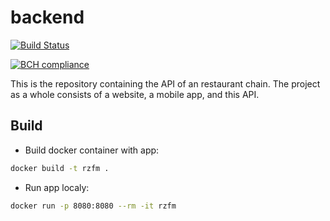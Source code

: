 # backend
[![Build Status](https://travis-ci.org/RestaurantChainBSU/backend.svg?branch=dev)](https://travis-ci.org/RestaurantChainBSU/backend)

[![BCH compliance](https://bettercodehub.com/edge/badge/RestaurantChainBSU/backend?branch=main)](https://bettercodehub.com/)

This is the repository containing the API of an restaurant chain. The project as a whole consists of a website, a mobile app, and this API. 

## Build 
* Build docker container with app:
```bash
docker build -t rzfm .
```

* Run app localy:
```bash
docker run -p 8080:8080 --rm -it rzfm
```


